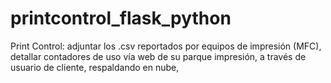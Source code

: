 # printcontrol_flask_python
Print Control: adjuntar los .csv reportados por equipos de impresión (MFC), detallar contadores de uso vía web de su parque impresión, a través de usuario de cliente, respaldando en nube,
